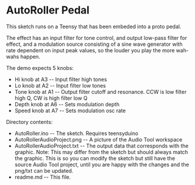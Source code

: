 # AutoRoller Pedal

This sketch runs on a Teensy that has been embeded into a proto pedal.

The effect has an input filter for tone control, and output low-pass filter for effect, and a modulation source consisting of a sine wave generator with rate dependent on input peak values, so the louder you play the more wah-wahs happen.

The demo expects 5 knobs:

* Hi knob at A3 -- Input filter high tones
* Lo knob at A2 -- Input filter low tones
* Tone knob at A1 -- Output filter cutoff and resonance.  CCW is low filter high Q, CW is high filter low Q
* Depth knob at A6 -- Sets modulation depth
* Speed knob at A7 -- Sets modulation osc rate

Directory contents:

* AutoRoller.ino -- The sketch.  Requires teensyduino
* AutoRollerAudioProject.png -- A picture of the Audio Tool workspace
* AutoRollerAudioProject.txt -- The output data that corresponds with the graphic.  Note:  This may differ from the sketch but should always match the graphic.  This is so you can modify the sketch but still have the source Audio Tool project, until you are happy with the changes and the png/txt can be updated.
* readme.md -- This file.